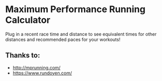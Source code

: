 # Maximum Performance Running Calculator

Plug in a recent race time and distance to see equivalent times for other distances and recommended paces for your workouts!

## Thanks to:
- http://mprunning.com/
- https://www.rundoyen.com/